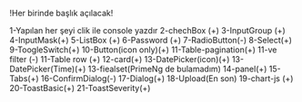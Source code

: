 
!Her birinde başlık açılacak!

1-Yapılan her şeyi clik ile console yazdır
2-chechBox  (+)
3-InputGroup (+)
4-InputMask(+)
5-ListBox (+)
6-Password (+)
7-RadioButton(-)
8-Select(+)
9-ToogleSwitch(+)
10-Button(icon only)(+)
11-Table-pagination(+) 
11-ve filter  (-)
11-Table row (+)
12-card(+)
13-DatePicker(icon)(+)
13-DatePicker(Time)(+)
13-fiealset(PrimeNg de bulamadım)
14-panel(+)
15-Tabs(+)
16-ConfirmDialog(-)
17-Dialog(+)
18-Upload(En son)
19-chart-js (+)
20-ToastBasic(+)
21-ToastSeverity(+)



